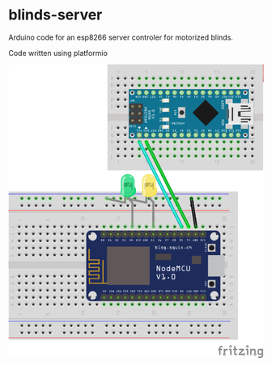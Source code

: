 # blinds-server

Arduino code for an esp8266 server controler for motorized blinds. 

Code written using platformio

![Blinds Server Wiring](blinds-server-schematic.png)
